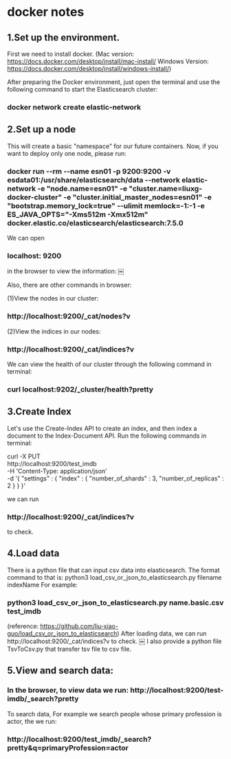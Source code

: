 # docker notes

## 1.Set up the environment.
First we need to install docker.
(Mac version:
https://docs.docker.com/desktop/install/mac-install/
Windows Version:
https://docs.docker.com/desktop/install/windows-install/)

After preparing the Docker environment, just open the terminal and use the following command to start the Elasticsearch cluster:
### docker network create elastic-network


## 2.Set up a node
This will create a basic "namespace" for our future containers.
Now, if you want to deploy only one node, please run:

### docker run --rm --name esn01 -p 9200:9200 -v esdata01:/usr/share/elasticsearch/data --network elastic-network -e "node.name=esn01" -e "cluster.name=liuxg-docker-cluster" -e "cluster.initial_master_nodes=esn01" -e "bootstrap.memory_lock=true" --ulimit memlock=-1:-1 -e ES_JAVA_OPTS="-Xms512m -Xmx512m" docker.elastic.co/elasticsearch/elasticsearch:7.5.0


We can open 
### localhost: 9200 
in the browser to view the information:
￼

Also, there are other commands in browser:

(1)View the nodes in our cluster:
### http://localhost:9200/_cat/nodes?v
(2)View the indices in our nodes:
### http://localhost:9200/_cat/indices?v

We can view the health of our cluster through the following command in terminal:
### curl localhost:9202/_cluster/health?pretty

## 3.Create Index
Let's use the Create-Index API to create an index, and then index a document to the Index-Document API. Run the following commands in terminal:

curl -X PUT \
  http://localhost:9200/test_imdb \
  -H 'Content-Type: application/json' \
  -d '{
    "settings" : {
        "index" : {
            "number_of_shards" : 3, 
            "number_of_replicas" : 2 
        }
    }
}'

we can run 
### http://localhost:9200/_cat/indices?v 
to check.


## 4.Load data
There is a python file that can input csv data into elasticsearch. The format command to that is:
python3 load_csv_or_json_to_elasticsearch.py filename indexName
For example:
### python3 load_csv_or_json_to_elasticsearch.py name.basic.csv test_imdb
(reference:  https://github.com/liu-xiao-guo/load_csv_or_json_to_elasticsearch)
After loading data, we can run http://localhost:9200/_cat/indices?v to check.
￼
I also provide a python file TsvToCsv.py that transfer tsv file to csv file.


## 5.View  and  search data:
### In the browser, to view data we run: http://localhost:9200/test-imdb/_search?pretty
To search data, For example  we search people whose primary  profession is actor, the we run:
### http://localhost:9200/test_imdb/_search?pretty&q=primaryProfession=actor
